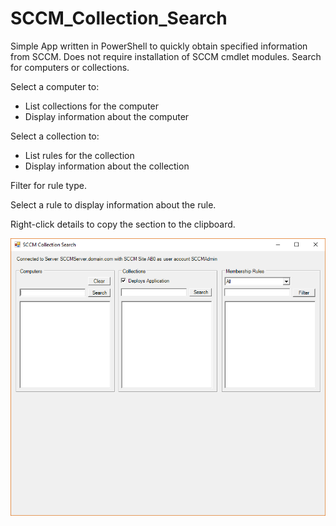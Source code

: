 # SCCM_Collection_Search
Simple App written in PowerShell to quickly obtain specified information from SCCM.
Does not require installation of SCCM cmdlet modules.
Search for computers or collections. 

Select a computer to:

* List collections for the computer
* Display information about the computer

Select a collection to:

* List rules for the collection
* Display information about the collection

Filter for rule type.

Select a rule to display information about the rule.

Right-click details to copy the section to the clipboard.

![Screenshot](/screenshot_0.png)

